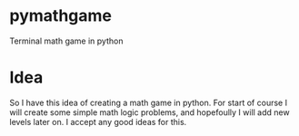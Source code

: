 # pymathgame
Terminal math game in python

# Idea

So I have this idea of creating a math game in python. For start of course I will create some simple math logic problems, and hopefoully I will add new levels later on.
I accept any good ideas for this.
